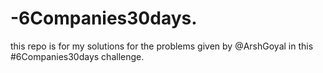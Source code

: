 # -6Companies30days.
this repo is for my solutions for the problems given by @ArshGoyal in this #6Companies30days challenge. 
